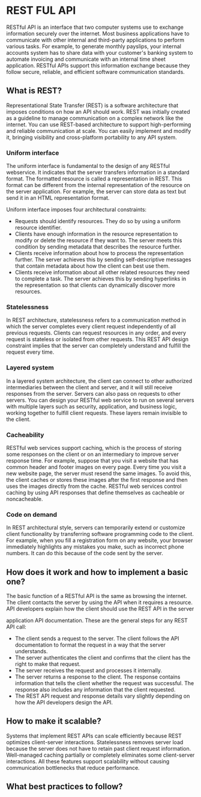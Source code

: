 # REST FUL API

RESTful API is an interface that two computer systems use to exchange information securely over the internet.
Most business applications have to communicate with other internal and third-party applications to perform various
tasks. For example, to generate monthly payslips, your internal accounts system has to share data with your customer's
banking system to automate invoicing and communicate with an internal time sheet application. RESTful APIs support
this information exchange because they follow secure, reliable, and efficient software communication standards.

## What is REST?

Representational State Transfer (REST) is a software architecture that imposes conditions on how an API should work.
REST was initially created as a guideline to manage communication on a complex network like the internet.
You can use REST-based architecture to support high-performing and reliable communication at scale. You can easily
implement and modify it, bringing visibility and cross-platform portability to any API system.

### Uniform interface

The uniform interface is fundamental to the design of any RESTful webservice. It indicates that the server transfers
information in a standard format. The formatted resource is called a representation in REST. This format can be
different from the internal representation of the resource on the server application. For example, the server can store
data as text but send it in an HTML representation format.

Uniform interface imposes four architectural constraints:

- Requests should identify resources. They do so by using a uniform resource identifier.
- Clients have enough information in the resource representation to modify or delete the resource if they want to.
The server meets this condition by sending metadata that describes the resource further.
- Clients receive information about how to process the representation further. The server achieves this by sending
self-descriptive messages that contain metadata about how the client can best use them.
- Clients receive information about all other related resources they need to complete a task. The server achieves
this by sending hyperlinks in the representation so that clients can dynamically discover more resources.

### Statelessness

In REST architecture, statelessness refers to a communication method in which the server completes every client
request independently of all previous requests. Clients can request resources in any order, and every request is
stateless or isolated from other requests. This REST API design constraint implies that the server can completely
understand and fulfill the request every time.

### Layered system

In a layered system architecture, the client can connect to other authorized intermediaries between the client and
server, and it will still receive responses from the server. Servers can also pass on requests to other servers.
You can design your RESTful web service to run on several servers with multiple layers such as security, application,
and business logic, working together to fulfill client requests. These layers remain invisible to the client.

### Cacheability

RESTful web services support caching, which is the process of storing some responses on the client or on an
intermediary to improve server response time. For example, suppose that you visit a website that has common header
and footer images on every page. Every time you visit a new website page, the server must resend the same images.
To avoid this, the client caches or stores these images after the first response and then uses the images directly
from the cache. RESTful web services control caching by using API responses that define themselves as cacheable or
noncacheable.

### Code on demand

In REST architectural style, servers can temporarily extend or customize client functionality by transferring
software programming code to the client. For example, when you fill a registration form on any website, your
browser immediately highlights any mistakes you make, such as incorrect phone numbers. It can do this because
of the code sent by the server.

## How does it work and how to implement a basic one?

The basic function of a RESTful API is the same as browsing the internet. The client contacts the server by using the
API when it requires a resource. API developers explain how the client should use the REST API in the server

application API documentation. These are the general steps for any REST API call:

- The client sends a request to the server. The client follows the API documentation to format the request in a way
that the server understands.
- The server authenticates the client and confirms that the client has the right to make that request.
- The server receives the request and processes it internally.
- The server returns a response to the client. The response contains information that tells the client whether the
request was successful. The response also includes any information that the client requested.
- The REST API request and response details vary slightly depending on how the API developers design the API.

## How to make it scalable?

Systems that implement REST APIs can scale efficiently because REST optimizes client-server interactions.
Statelessness removes server load because the server does not have to retain past client request information.
Well-managed caching partially or completely eliminates some client-server interactions. All these features support
scalability without causing communication bottlenecks that reduce performance.

## What best practices to follow?